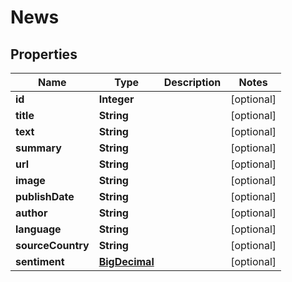 

# News

## Properties

Name | Type | Description | Notes
------------ | ------------- | ------------- | -------------
**id** | **Integer** |  |  [optional]
**title** | **String** |  |  [optional]
**text** | **String** |  |  [optional]
**summary** | **String** |  |  [optional]
**url** | **String** |  |  [optional]
**image** | **String** |  |  [optional]
**publishDate** | **String** |  |  [optional]
**author** | **String** |  |  [optional]
**language** | **String** |  |  [optional]
**sourceCountry** | **String** |  |  [optional]
**sentiment** | [**BigDecimal**](BigDecimal.md) |  |  [optional]




